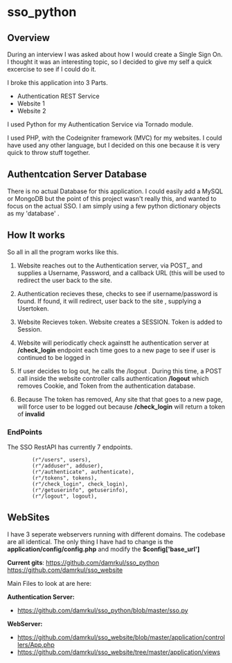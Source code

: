 # sso_python

## Overview
During an interview I was asked about how I would create a Single Sign On.   I thought it was an interesting topic, so I decided to give my self a quick excercise to see if I could do it.


I broke this application into 3 Parts.

- Authentication REST Service
- Website 1
- Website 2


I used Python for my Authentication Service  via Tornado module. 

I used PHP, with the Codeigniter framework (MVC) for my websites.  I could have used any other language, but I decided on this one because it is very quick to throw stuff together.


## Authentcation Server Database
There is no actual Database for this application.  I could easily add a MySQL or MongoDB but the point of this project wasn't really this, and wanted to focus on the actual SSO.    I am simply using a few python dictionary objects as my 'database' .



## How It works

So all in all the program works like this.

1) Website reaches out to the Authentication server, via POST,, and supplies a Username, Password, and a callback URL (this will be used to redirect the user back to the site.

2) Authentication recieves these, checks to see if username/password is found.   If found, it will redirect, user back to the site , supplying a Usertoken.

3) Website Recieves token.  Website creates a SESSION.    Token is added to Session.

4) Website will periodicatly check againstt he authentication server at  **/check_login** endpoint each time goes to a new page to see if user is continued to be logged in 

5) If user decides to log out, he calls the /logout .  During this time, a POST call inside the website controller calls authentication **/logout** which removes Cookie, and Token from the authentication database.   

6) Because The token has removed,  Any site that that goes to a new page, will force user to be logged out because **/check_login** will return a token of **invalid**
 

### EndPoints 
The SSO RestAPI  has currently 7 endpoints.
```
        (r"/users", users),
        (r"/adduser", adduser),
        (r"/authenticate", authenticate),
        (r"/tokens", tokens),
        (r"/check_login", check_login),
        (r"/getuserinfo", getuserinfo),
        (r"/logout", logout),
```



## WebSites
I have 3 seperate webservers running with different domains.   The codebase are all identical.  The only thing I have had to change is the **application/config/config.php** and modify the **$config['base_url']**


**Current gits**:
https://github.com/damrkul/sso_python
https://github.com/damrkul/sso_website


Main Files to look at are here:

**Authentication Server:**
- https://github.com/damrkul/sso_python/blob/master/sso.py

**WebServer:**
- https://github.com/damrkul/sso_website/blob/master/application/controllers/App.php
- https://github.com/damrkul/sso_website/tree/master/application/views



###
